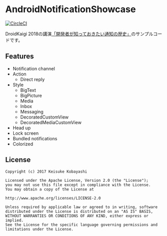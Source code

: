 # AndroidNotificationShowcase

[![CircleCI](https://circleci.com/gh/kobakei/AndroidNotificationShowcase.svg?style=svg)](https://circleci.com/gh/kobakei/AndroidNotificationShowcase)

DroidKaigi 2018の講演[「開発者が知っておきたい通知の歴史」](https://speakerdeck.com/kobakei/kai-fa-zhe-gazhi-tuteokitaitong-zhi-falseli-shi)のサンプルコードです。

## Features

- Notification channel
- Action
  - Direct reply
- Style
  - BigText
  - BigPicture
  - Media
  - Inbox
  - Messaging
  - DecoratedCustomView
  - DecoratedMediaCustomView
- Head up
- Lock screen
- Bundled notifications
- Colorized

## License

```
Copyright (c) 2017 Keisuke Kobayashi

Licensed under the Apache License, Version 2.0 (the "License");
you may not use this file except in compliance with the License.
You may obtain a copy of the License at

http://www.apache.org/licenses/LICENSE-2.0

Unless required by applicable law or agreed to in writing, software
distributed under the License is distributed on an "AS IS" BASIS,
WITHOUT WARRANTIES OR CONDITIONS OF ANY KIND, either express or implied.
See the License for the specific language governing permissions and
limitations under the License.
```
